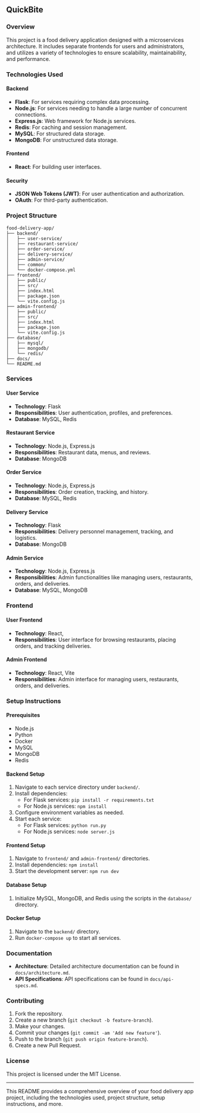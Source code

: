## QuickBite

### Overview

This project is a food delivery application designed with a microservices architecture. It includes separate frontends for users and administrators, and utilizes a variety of technologies to ensure scalability, maintainability, and performance.

### Technologies Used

#### Backend
- **Flask**: For services requiring complex data processing.
- **Node.js**: For services needing to handle a large number of concurrent connections.
- **Express.js**: Web framework for Node.js services.
- **Redis**: For caching and session management.
- **MySQL**: For structured data storage.
- **MongoDB**: For unstructured data storage.

#### Frontend
- **React**: For building user interfaces.
<!-- - **Vite**: For fast and efficient development. -->

#### Security
- **JSON Web Tokens (JWT)**: For user authentication and authorization.
- **OAuth**: For third-party authentication.

### Project Structure

```
food-delivery-app/
├── backend/
│   ├── user-service/
│   ├── restaurant-service/
│   ├── order-service/
│   ├── delivery-service/
│   ├── admin-service/
│   ├── common/
│   └── docker-compose.yml
├── frontend/
│   ├── public/
│   ├── src/
│   ├── index.html
│   ├── package.json
│   └── vite.config.js
├── admin-frontend/
│   ├── public/
│   ├── src/
│   ├── index.html
│   ├── package.json
│   └── vite.config.js
├── database/
│   ├── mysql/
│   ├── mongodb/
│   └── redis/
├── docs/
└── README.md
```

### Services

#### User Service
- **Technology**: Flask
- **Responsibilities**: User authentication, profiles, and preferences.
- **Database**: MySQL, Redis

#### Restaurant Service
- **Technology**: Node.js, Express.js
- **Responsibilities**: Restaurant data, menus, and reviews.
- **Database**: MongoDB

#### Order Service
- **Technology**: Node.js, Express.js
- **Responsibilities**: Order creation, tracking, and history.
- **Database**: MySQL, Redis

#### Delivery Service
- **Technology**: Flask
- **Responsibilities**: Delivery personnel management, tracking, and logistics.
- **Database**: MongoDB

#### Admin Service
- **Technology**: Node.js, Express.js
- **Responsibilities**: Admin functionalities like managing users, restaurants, orders, and deliveries.
- **Database**: MySQL, MongoDB

### Frontend

#### User Frontend
- **Technology**: React,
- **Responsibilities**: User interface for browsing restaurants, placing orders, and tracking deliveries.

#### Admin Frontend
- **Technology**: React, Vite
- **Responsibilities**: Admin interface for managing users, restaurants, orders, and deliveries.

### Setup Instructions

#### Prerequisites
- Node.js
- Python
- Docker
- MySQL
- MongoDB
- Redis

#### Backend Setup
1. Navigate to each service directory under `backend/`.
2. Install dependencies:
   - For Flask services: `pip install -r requirements.txt`
   - For Node.js services: `npm install`
3. Configure environment variables as needed.
4. Start each service:
   - For Flask services: `python run.py`
   - For Node.js services: `node server.js`

#### Frontend Setup
1. Navigate to `frontend/` and `admin-frontend/` directories.
2. Install dependencies: `npm install`
3. Start the development server: `npm run dev`

#### Database Setup
1. Initialize MySQL, MongoDB, and Redis using the scripts in the `database/` directory.

#### Docker Setup
1. Navigate to the `backend/` directory.
2. Run `docker-compose up` to start all services.

### Documentation

- **Architecture**: Detailed architecture documentation can be found in `docs/architecture.md`.
- **API Specifications**: API specifications can be found in `docs/api-specs.md`.

### Contributing

1. Fork the repository.
2. Create a new branch (`git checkout -b feature-branch`).
3. Make your changes.
4. Commit your changes (`git commit -am 'Add new feature'`).
5. Push to the branch (`git push origin feature-branch`).
6. Create a new Pull Request.

### License

This project is licensed under the MIT License.

---

This README provides a comprehensive overview of your food delivery app project, including the technologies used, project structure, setup instructions, and more.